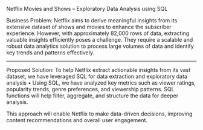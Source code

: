 Netflix Movies and Shows – Exploratory Data Analysis using SQL

Business Problem:
Netflix aims to derive meaningful insights from its extensive dataset of shows and movies to enhance the subscriber experience. However, with approximately 82,000 rows of data, extracting valuable insights efficiently poses a challenge. They require a scalable and robust data analytics solution to process large volumes of data and identify key trends and patterns effectively.
________________________________________
Proposed Solution:
To help Netflix extract actionable insights from its vast dataset, we have leveraged SQL for data extraction and exploratory data analysis
•	Using SQL, we have analyzed key metrics such as viewer ratings, popularity trends, genre preferences, and viewership patterns. SQL functions will help filter, aggregate, and structure the data for deeper analysis.

This approach will enable Netflix to make data-driven decisions, improving content recommendations and overall user engagement. 

